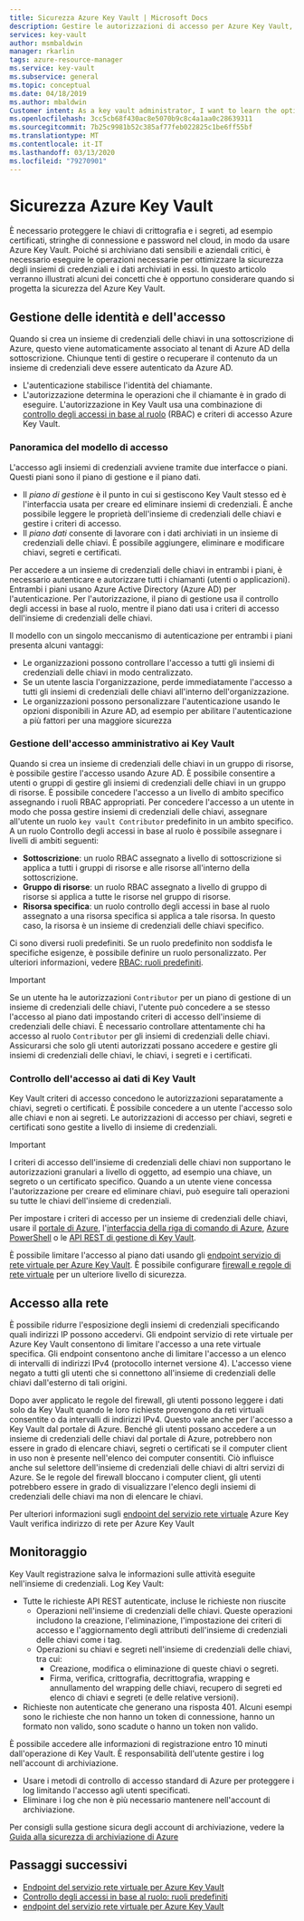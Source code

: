 ```yaml
---
title: Sicurezza Azure Key Vault | Microsoft Docs
description: Gestire le autorizzazioni di accesso per Azure Key Vault, chiavi e segreti. L'articolo riguarda il modello di autenticazione e autorizzazione per Key Vault e offre informazioni su come proteggere l'insieme di credenziali delle chiavi.
services: key-vault
author: msmbaldwin
manager: rkarlin
tags: azure-resource-manager
ms.service: key-vault
ms.subservice: general
ms.topic: conceptual
ms.date: 04/18/2019
ms.author: mbaldwin
Customer intent: As a key vault administrator, I want to learn the options available to secure my vaults
ms.openlocfilehash: 3cc5cb68f430ac8e5070b9c8c4a1aa0c28639311
ms.sourcegitcommit: 7b25c9981b52c385af77feb022825c1be6ff55bf
ms.translationtype: MT
ms.contentlocale: it-IT
ms.lasthandoff: 03/13/2020
ms.locfileid: "79270901"
---
```

# <a name="azure-key-vault-security"></a>Sicurezza Azure Key Vault

È necessario proteggere le chiavi di crittografia e i segreti, ad esempio certificati, stringhe di connessione e password nel cloud, in modo da usare Azure Key Vault. Poiché si archiviano dati sensibili e aziendali critici, è necessario eseguire le operazioni necessarie per ottimizzare la sicurezza degli insiemi di credenziali e i dati archiviati in essi. In questo articolo verranno illustrati alcuni dei concetti che è opportuno considerare quando si progetta la sicurezza del Azure Key Vault.

## <a name="identity-and-access-management"></a>Gestione delle identità e dell'accesso

Quando si crea un insieme di credenziali delle chiavi in una sottoscrizione di Azure, questo viene automaticamente associato al tenant di Azure AD della sottoscrizione. Chiunque tenti di gestire o recuperare il contenuto da un insieme di credenziali deve essere autenticato da Azure AD.

- L'autenticazione stabilisce l'identità del chiamante.
- L'autorizzazione determina le operazioni che il chiamante è in grado di eseguire. L'autorizzazione in Key Vault usa una combinazione di [controllo degli accessi in base al ruolo](../role-based-access-control/overview.md) (RBAC) e criteri di accesso Azure Key Vault.

### <a name="access-model-overview"></a>Panoramica del modello di accesso

L'accesso agli insiemi di credenziali avviene tramite due interfacce o piani. Questi piani sono il piano di gestione e il piano dati.

- Il *piano di gestione* è il punto in cui si gestiscono Key Vault stesso ed è l'interfaccia usata per creare ed eliminare insiemi di credenziali. È anche possibile leggere le proprietà dell'insieme di credenziali delle chiavi e gestire i criteri di accesso.
- Il *piano dati* consente di lavorare con i dati archiviati in un insieme di credenziali delle chiavi. È possibile aggiungere, eliminare e modificare chiavi, segreti e certificati.

Per accedere a un insieme di credenziali delle chiavi in entrambi i piani, è necessario autenticare e autorizzare tutti i chiamanti (utenti o applicazioni). Entrambi i piani usano Azure Active Directory (Azure AD) per l'autenticazione. Per l'autorizzazione, il piano di gestione usa il controllo degli accessi in base al ruolo, mentre il piano dati usa i criteri di accesso dell'insieme di credenziali delle chiavi.

Il modello con un singolo meccanismo di autenticazione per entrambi i piani presenta alcuni vantaggi:

- Le organizzazioni possono controllare l'accesso a tutti gli insiemi di credenziali delle chiavi in modo centralizzato.
- Se un utente lascia l'organizzazione, perde immediatamente l'accesso a tutti gli insiemi di credenziali delle chiavi all'interno dell'organizzazione.
- Le organizzazioni possono personalizzare l'autenticazione usando le opzioni disponibili in Azure AD, ad esempio per abilitare l'autenticazione a più fattori per una maggiore sicurezza

### <a name="managing-administrative-access-to-key-vault"></a>Gestione dell'accesso amministrativo ai Key Vault

Quando si crea un insieme di credenziali delle chiavi in un gruppo di risorse, è possibile gestire l'accesso usando Azure AD. È possibile consentire a utenti o gruppi di gestire gli insiemi di credenziali delle chiavi in un gruppo di risorse. È possibile concedere l'accesso a un livello di ambito specifico assegnando i ruoli RBAC appropriati. Per concedere l'accesso a un utente in modo che possa gestire insiemi di credenziali delle chiavi, assegnare all'utente un ruolo `key vault Contributor` predefinito in un ambito specifico. A un ruolo Controllo degli accessi in base al ruolo è possibile assegnare i livelli di ambiti seguenti:

- **Sottoscrizione**: un ruolo RBAC assegnato a livello di sottoscrizione si applica a tutti i gruppi di risorse e alle risorse all'interno della sottoscrizione.
- **Gruppo di risorse**: un ruolo RBAC assegnato a livello di gruppo di risorse si applica a tutte le risorse nel gruppo di risorse.
- **Risorsa specifica**: un ruolo controllo degli accessi in base al ruolo assegnato a una risorsa specifica si applica a tale risorsa. In questo caso, la risorsa è un insieme di credenziali delle chiavi specifico.

Ci sono diversi ruoli predefiniti. Se un ruolo predefinito non soddisfa le specifiche esigenze, è possibile definire un ruolo personalizzato. Per ulteriori informazioni, vedere [RBAC: ruoli predefiniti](../role-based-access-control/built-in-roles.md).

> [!IMPORTANT]
> Se un utente ha le autorizzazioni `Contributor` per un piano di gestione di un insieme di credenziali delle chiavi, l'utente può concedere a se stesso l'accesso al piano dati impostando criteri di accesso dell'insieme di credenziali delle chiavi. È necessario controllare attentamente chi ha accesso al ruolo `Contributor` per gli insiemi di credenziali delle chiavi. Assicurarsi che solo gli utenti autorizzati possano accedere e gestire gli insiemi di credenziali delle chiavi, le chiavi, i segreti e i certificati.

<a id="data-plane-access-control"></a>
### <a name="controlling-access-to-key-vault-data"></a>Controllo dell'accesso ai dati di Key Vault

Key Vault criteri di accesso concedono le autorizzazioni separatamente a chiavi, segreti o certificati. È possibile concedere a un utente l'accesso solo alle chiavi e non ai segreti. Le autorizzazioni di accesso per chiavi, segreti e certificati sono gestite a livello di insieme di credenziali.

> [!IMPORTANT]
> I criteri di accesso dell'insieme di credenziali delle chiavi non supportano le autorizzazioni granulari a livello di oggetto, ad esempio una chiave, un segreto o un certificato specifico. Quando a un utente viene concessa l'autorizzazione per creare ed eliminare chiavi, può eseguire tali operazioni su tutte le chiavi dell'insieme di credenziali.

Per impostare i criteri di accesso per un insieme di credenziali delle chiavi, usare il [portale di Azure](https://portal.azure.com/), l'[interfaccia della riga di comando di Azure](../cli-install-nodejs.md), [Azure PowerShell](/powershell/azureps-cmdlets-docs) o le [API REST di gestione di Key Vault](https://msdn.microsoft.com/library/azure/mt620024.aspx).

È possibile limitare l'accesso al piano dati usando gli [endpoint servizio di rete virtuale per Azure Key Vault](key-vault-overview-vnet-service-endpoints.md). È possibile configurare [firewall e regole di rete virtuale](key-vault-network-security.md) per un ulteriore livello di sicurezza.

## <a name="network-access"></a>Accesso alla rete

È possibile ridurre l'esposizione degli insiemi di credenziali specificando quali indirizzi IP possono accedervi. Gli endpoint servizio di rete virtuale per Azure Key Vault consentono di limitare l'accesso a una rete virtuale specifica. Gli endpoint consentono anche di limitare l'accesso a un elenco di intervalli di indirizzi IPv4 (protocollo internet versione 4). L'accesso viene negato a tutti gli utenti che si connettono all'insieme di credenziali delle chiavi dall'esterno di tali origini.

Dopo aver applicato le regole del firewall, gli utenti possono leggere i dati solo da Key Vault quando le loro richieste provengono da reti virtuali consentite o da intervalli di indirizzi IPv4. Questo vale anche per l'accesso a Key Vault dal portale di Azure. Benché gli utenti possano accedere a un insieme di credenziali delle chiavi dal portale di Azure, potrebbero non essere in grado di elencare chiavi, segreti o certificati se il computer client in uso non è presente nell'elenco dei computer consentiti. Ciò influisce anche sul selettore dell'insieme di credenziali delle chiavi di altri servizi di Azure. Se le regole del firewall bloccano i computer client, gli utenti potrebbero essere in grado di visualizzare l'elenco degli insiemi di credenziali delle chiavi ma non di elencare le chiavi.

Per ulteriori informazioni sugli [endpoint del servizio rete virtuale](key-vault-overview-vnet-service-endpoints.md) Azure Key Vault verifica indirizzo di rete per Azure Key Vault

## <a name="monitoring"></a>Monitoraggio

Key Vault registrazione salva le informazioni sulle attività eseguite nell'insieme di credenziali. Log Key Vault:

- Tutte le richieste API REST autenticate, incluse le richieste non riuscite
  - Operazioni nell'insieme di credenziali delle chiavi. Queste operazioni includono la creazione, l'eliminazione, l'impostazione dei criteri di accesso e l'aggiornamento degli attributi dell'insieme di credenziali delle chiavi come i tag.
  - Operazioni su chiavi e segreti nell'insieme di credenziali delle chiavi, tra cui:
    - Creazione, modifica o eliminazione di queste chiavi o segreti.
    - Firma, verifica, crittografia, decrittografia, wrapping e annullamento del wrapping delle chiavi, recupero di segreti ed elenco di chiavi e segreti (e delle relative versioni).
- Richieste non autenticate che generano una risposta 401. Alcuni esempi sono le richieste che non hanno un token di connessione, hanno un formato non valido, sono scadute o hanno un token non valido.

È possibile accedere alle informazioni di registrazione entro 10 minuti dall'operazione di Key Vault. È responsabilità dell'utente gestire i log nell'account di archiviazione.

- Usare i metodi di controllo di accesso standard di Azure per proteggere i log limitando l'accesso agli utenti specificati.
- Eliminare i log che non è più necessario mantenere nell'account di archiviazione.

Per consigli sulla gestione sicura degli account di archiviazione, vedere la [Guida alla sicurezza di archiviazione di Azure](../storage/blobs/security-recommendations.md)

## <a name="next-steps"></a>Passaggi successivi

- [Endpoint del servizio rete virtuale per Azure Key Vault](key-vault-overview-vnet-service-endpoints.md)
- [Controllo degli accessi in base al ruolo: ruoli predefiniti](../role-based-access-control/built-in-roles.md)
- [endpoint del servizio rete virtuale per Azure Key Vault](key-vault-overview-vnet-service-endpoints.md)

